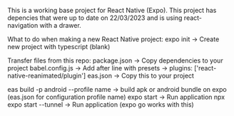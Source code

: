 This is a working base project for React Native (Expo).
This project has depencies that were up to date on 22/03/2023 and is using react-navigation with a drawer.

What to do when making a new React Native project:
  expo init -> Create new project with typescript (blank)
  
  Transfer files from this repo:
    package.json -> Copy dependencies to your project
    babel.config.js -> Add after line with presets -> plugins: ['react-native-reanimated/plugin']
    eas.json -> Copy this to your project
    
eas build -p android --profile name -> build apk or android bundle on expo (eas.json for configuration profile name)
expo start -> Run application
npx expo start --tunnel -> Run application (expo go works with this)
